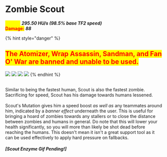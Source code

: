 # Zombie Scout

<mark style="color:yellow;">**Speed:**</mark> _**295.50 HU/s (98.5% base TF2 speed)**_\
<mark style="color:red;">**Damage:**</mark> _**88**_

{% hint style="danger" %}
## <mark style="color:red;">**The Atomizer, Wrap Assassin, Sandman, and Fan O' War are banned and unable to be used.**</mark>

&#x20; ![](../../.gitbook/assets/100px-Item\_icon\_Atomizer.png) ![](../../.gitbook/assets/100px-Item\_icon\_Wrap\_Assassin.png)  ![](<../../.gitbook/assets/100px-Item\_icon\_Sandman (1).png>)   ![](<../../.gitbook/assets/100px-Item\_icon\_Fan\_O'War (1).png>)
{% endhint %}

\
Similar to being the fastest human, Scout is also the fastest zombie. Sacrificing for speed, Scout has his damage towards humans lessened.\
\
Scout's Mutation gives him a speed boost _as well as_ any teammates around him, indicated by a _banner effect_ underneath the user. This is useful for bringing a hoard of zombies towards any stallers or to close the distance between zombies and humans in general. Do note that this will lower your health significantly, so you will more than likely be shot dead before reaching the humans. This doesn't mean it isn't a great support tool as it can be used effectively to apply hard pressure on fallbacks.

#### _\[Scout Enzyme Gif Pending!]_
